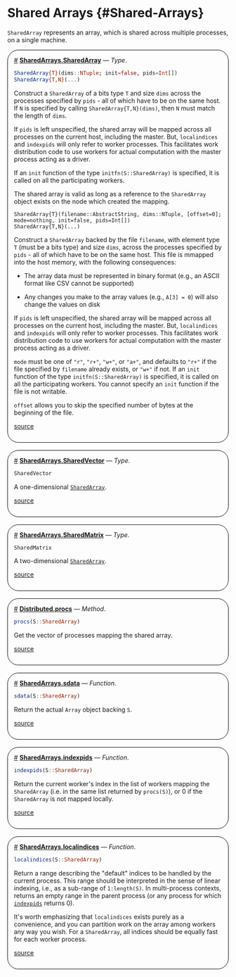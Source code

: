 


# Shared Arrays {#Shared-Arrays}

`SharedArray` represents an array, which is shared across multiple processes, on a single machine.
<div style='border-width:1px; border-style:solid; border-color:black; padding: 1em; border-radius: 25px;'>
<a id='SharedArrays.SharedArray' href='#SharedArrays.SharedArray'>#</a>&nbsp;<b><u>SharedArrays.SharedArray</u></b> &mdash; <i>Type</i>.




```julia
SharedArray{T}(dims::NTuple; init=false, pids=Int[])
SharedArray{T,N}(...)
```


Construct a `SharedArray` of a bits type `T` and size `dims` across the processes specified by `pids` - all of which have to be on the same host.  If `N` is specified by calling `SharedArray{T,N}(dims)`, then `N` must match the length of `dims`.

If `pids` is left unspecified, the shared array will be mapped across all processes on the current host, including the master. But, `localindices` and `indexpids` will only refer to worker processes. This facilitates work distribution code to use workers for actual computation with the master process acting as a driver.

If an `init` function of the type `initfn(S::SharedArray)` is specified, it is called on all the participating workers.

The shared array is valid as long as a reference to the `SharedArray` object exists on the node which created the mapping.

```
SharedArray{T}(filename::AbstractString, dims::NTuple, [offset=0]; mode=nothing, init=false, pids=Int[])
SharedArray{T,N}(...)
```


Construct a `SharedArray` backed by the file `filename`, with element type `T` (must be a bits type) and size `dims`, across the processes specified by `pids` - all of which have to be on the same host. This file is mmapped into the host memory, with the following consequences:
- The array data must be represented in binary format (e.g., an ASCII format like CSV cannot be supported)
  
- Any changes you make to the array values (e.g., `A[3] = 0`) will also change the values on disk
  

If `pids` is left unspecified, the shared array will be mapped across all processes on the current host, including the master. But, `localindices` and `indexpids` will only refer to worker processes. This facilitates work distribution code to use workers for actual computation with the master process acting as a driver.

`mode` must be one of `"r"`, `"r+"`, `"w+"`, or `"a+"`, and defaults to `"r+"` if the file specified by `filename` already exists, or `"w+"` if not. If an `init` function of the type `initfn(S::SharedArray)` is specified, it is called on all the participating workers. You cannot specify an `init` function if the file is not writable.

`offset` allows you to skip the specified number of bytes at the beginning of the file.


[source](https://github.com/lazarusA/julia/blob/ad044fee2e4ee6365c524c10a5d8c6d07c12e3f0/stdlib/SharedArrays/src/SharedArrays.jl#L52-L101)

</div>
<br>
<div style='border-width:1px; border-style:solid; border-color:black; padding: 1em; border-radius: 25px;'>
<a id='SharedArrays.SharedVector' href='#SharedArrays.SharedVector'>#</a>&nbsp;<b><u>SharedArrays.SharedVector</u></b> &mdash; <i>Type</i>.




```julia
SharedVector
```


A one-dimensional [`SharedArray`](/stdlib/SharedArrays#SharedArrays.SharedArray).


[source](https://github.com/lazarusA/julia/blob/ad044fee2e4ee6365c524c10a5d8c6d07c12e3f0/stdlib/SharedArrays/src/SharedArrays.jl#L278-L282)

</div>
<br>
<div style='border-width:1px; border-style:solid; border-color:black; padding: 1em; border-radius: 25px;'>
<a id='SharedArrays.SharedMatrix' href='#SharedArrays.SharedMatrix'>#</a>&nbsp;<b><u>SharedArrays.SharedMatrix</u></b> &mdash; <i>Type</i>.




```julia
SharedMatrix
```


A two-dimensional [`SharedArray`](/stdlib/SharedArrays#SharedArrays.SharedArray).


[source](https://github.com/lazarusA/julia/blob/ad044fee2e4ee6365c524c10a5d8c6d07c12e3f0/stdlib/SharedArrays/src/SharedArrays.jl#L284-L288)

</div>
<br>
<div style='border-width:1px; border-style:solid; border-color:black; padding: 1em; border-radius: 25px;'>
<a id='Distributed.procs-Tuple{SharedArray}' href='#Distributed.procs-Tuple{SharedArray}'>#</a>&nbsp;<b><u>Distributed.procs</u></b> &mdash; <i>Method</i>.




```julia
procs(S::SharedArray)
```


Get the vector of processes mapping the shared array.


[source](https://github.com/lazarusA/julia/blob/ad044fee2e4ee6365c524c10a5d8c6d07c12e3f0/stdlib/SharedArrays/src/SharedArrays.jl#L321-L325)

</div>
<br>
<div style='border-width:1px; border-style:solid; border-color:black; padding: 1em; border-radius: 25px;'>
<a id='SharedArrays.sdata' href='#SharedArrays.sdata'>#</a>&nbsp;<b><u>SharedArrays.sdata</u></b> &mdash; <i>Function</i>.




```julia
sdata(S::SharedArray)
```


Return the actual `Array` object backing `S`.


[source](https://github.com/lazarusA/julia/blob/ad044fee2e4ee6365c524c10a5d8c6d07c12e3f0/stdlib/SharedArrays/src/SharedArrays.jl#L337-L341)

</div>
<br>
<div style='border-width:1px; border-style:solid; border-color:black; padding: 1em; border-radius: 25px;'>
<a id='SharedArrays.indexpids' href='#SharedArrays.indexpids'>#</a>&nbsp;<b><u>SharedArrays.indexpids</u></b> &mdash; <i>Function</i>.




```julia
indexpids(S::SharedArray)
```


Return the current worker&#39;s index in the list of workers mapping the `SharedArray` (i.e. in the same list returned by `procs(S)`), or 0 if the `SharedArray` is not mapped locally.


[source](https://github.com/lazarusA/julia/blob/ad044fee2e4ee6365c524c10a5d8c6d07c12e3f0/stdlib/SharedArrays/src/SharedArrays.jl#L328-L334)

</div>
<br>
<div style='border-width:1px; border-style:solid; border-color:black; padding: 1em; border-radius: 25px;'>
<a id='SharedArrays.localindices' href='#SharedArrays.localindices'>#</a>&nbsp;<b><u>SharedArrays.localindices</u></b> &mdash; <i>Function</i>.




```julia
localindices(S::SharedArray)
```


Return a range describing the &quot;default&quot; indices to be handled by the current process.  This range should be interpreted in the sense of linear indexing, i.e., as a sub-range of `1:length(S)`.  In multi-process contexts, returns an empty range in the parent process (or any process for which [`indexpids`](/stdlib/SharedArrays#SharedArrays.indexpids) returns 0).

It&#39;s worth emphasizing that `localindices` exists purely as a convenience, and you can partition work on the array among workers any way you wish. For a `SharedArray`, all indices should be equally fast for each worker process.


[source](https://github.com/lazarusA/julia/blob/ad044fee2e4ee6365c524c10a5d8c6d07c12e3f0/stdlib/SharedArrays/src/SharedArrays.jl#L345-L358)

</div>
<br>
